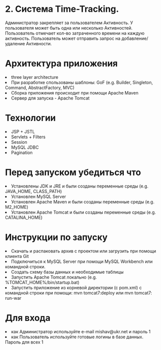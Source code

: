 # 2. Система Time-Tracking.

  Администратор закрепляет за пользователем
Активность. У пользователя может быть одна или несколько Активностей.
Пользователь отмечает кол-во затраченного времени на каждую активность.
Пользователь может отправить запрос на добавление/удаление
Активности.

# Архитектура приложения

<li>three layer architecture
<li>При разработке спользованы шаблоны: GoF (e.g. Builder, Singleton, Command, AbstractFactory, MVC)
<li>Сборка приложения происходит при помощи Apache Maven
<li>Сервер для запуска - Apache Tomcat


# Технологии

<li>JSP + JSTL
<li>Servlets + Filters
<li>Session
<li>MySQL JDBC
<li>Pagination

# Перед запуском убедиться что

<li>Установлены JDK и JRE и были созданы переменные среды (e.g. JAVA_HOME, CLASS_PATH)
<li>Установлен MySQL Server 
<li>Установлен Apache Maven и были созданы переменные среды (e.g. M2_HOME)
<li>Установлен Apache Tomcat и были созданы переменные среды (e.g. CATALINA_HOME)

# Инструкции по запуску

<li>Скачать и распаковать архив с проектом или загрузить при помощи клиента Git
<li>Подключиться к MySQL Server при помощи MySQL Workbench или командной строки.
<li>Создать схему базы данных и необходимые таблицы
<li>Запустить Apache Tomcat локально (e.g. %TOMCAT_HOME%/bin/startup.bat)
<li>Запустить приложение из корневой директории (с pom.xml) с командной строки при помощи: mvn tomcat7:deploy или mvn tomcat7: run-war

# Для входа

<li>как Администратор используйте e-mail mishav@ukr.net и пароль 1
<li> как Пользователь используйте готовые логины в базе данных. Пароль для всех 1
